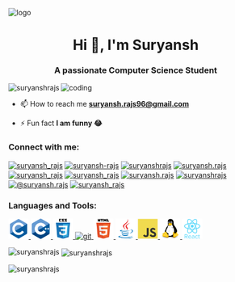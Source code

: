 ![logo]()
<h1 align="center">Hi 👋, I'm Suryansh</h1>
<h3 align="center">A passionate Computer Science Student</h3>

<img align="right"  alt="coding" width="400" src="https://media.giphy.com/media/75ulb3H2XHf5S/source.gif">

<p align="left"> <img src="https://komarev.com/ghpvc/?username=suryanshrajs&label=Profile%20views&color=0e75b6&style=flat" alt="suryanshrajs" /> </p>

- 📫 How to reach me **suryansh.rajs96@gmail.com**

- ⚡ Fun fact **I am funny 😂**

<h3 align="left">Connect with me:</h3>
<p align="left">
<a href="https://twitter.com/suryansh_rajs" target="blank"><img align="center" src="https://raw.githubusercontent.com/rahuldkjain/github-profile-readme-generator/master/src/images/icons/Social/twitter.svg" alt="suryansh_rajs" height="30" width="40" /></a>
<a href="https://linkedin.com/in/suryansh-rajs" target="blank"><img align="center" src="https://raw.githubusercontent.com/rahuldkjain/github-profile-readme-generator/master/src/images/icons/Social/linked-in-alt.svg" alt="suryansh-rajs" height="30" width="40" /></a>
<a href="https://kaggle.com/suryanshrajs" target="blank"><img align="center" src="https://raw.githubusercontent.com/rahuldkjain/github-profile-readme-generator/master/src/images/icons/Social/kaggle.svg" alt="suryanshrajs" height="30" width="40" /></a>
<a href="https://instagram.com/suryansh.rajs" target="blank"><img align="center" src="https://raw.githubusercontent.com/rahuldkjain/github-profile-readme-generator/master/src/images/icons/Social/instagram.svg" alt="suryansh.rajs" height="30" width="40" /></a>
<a href="https://www.codechef.com/users/suryansh_rajs" target="blank"><img align="center" src="https://cdn.jsdelivr.net/npm/simple-icons@3.1.0/icons/codechef.svg" alt="suryansh_rajs" height="30" width="40" /></a>
<a href="https://www.hackerrank.com/suryansh_rajs" target="blank"><img align="center" src="https://raw.githubusercontent.com/rahuldkjain/github-profile-readme-generator/master/src/images/icons/Social/hackerrank.svg" alt="suryansh_rajs" height="30" width="40" /></a>
<a href="https://codeforces.com/profile/suryansh.rajs" target="blank"><img align="center" src="https://raw.githubusercontent.com/rahuldkjain/github-profile-readme-generator/master/src/images/icons/Social/codeforces.svg" alt="suryansh.rajs" height="30" width="40" /></a>
<a href="https://www.leetcode.com/suryanshrajs" target="blank"><img align="center" src="https://raw.githubusercontent.com/rahuldkjain/github-profile-readme-generator/master/src/images/icons/Social/leet-code.svg" alt="suryanshrajs" height="30" width="40" /></a>
<a href="https://www.hackerearth.com/@suryansh.rajs" target="blank"><img align="center" src="https://raw.githubusercontent.com/rahuldkjain/github-profile-readme-generator/master/src/images/icons/Social/hackerearth.svg" alt="@suryansh.rajs" height="30" width="40" /></a>
<a href="https://auth.geeksforgeeks.org/user/suryansh_rajs" target="blank"><img align="center" src="https://raw.githubusercontent.com/rahuldkjain/github-profile-readme-generator/master/src/images/icons/Social/geeks-for-geeks.svg" alt="suryansh_rajs" height="30" width="40" /></a>
</p>

<h3 align="left">Languages and Tools:</h3>
<p align="left"> <a href="https://www.cprogramming.com/" target="_blank" rel="noreferrer"> <img src="https://raw.githubusercontent.com/devicons/devicon/master/icons/c/c-original.svg" alt="c" width="40" height="40"/> </a> <a href="https://www.w3schools.com/cpp/" target="_blank" rel="noreferrer"> <img src="https://raw.githubusercontent.com/devicons/devicon/master/icons/cplusplus/cplusplus-original.svg" alt="cplusplus" width="40" height="40"/> </a> <a href="https://www.w3schools.com/css/" target="_blank" rel="noreferrer"> <img src="https://raw.githubusercontent.com/devicons/devicon/master/icons/css3/css3-original-wordmark.svg" alt="css3" width="40" height="40"/> </a> <a href="https://git-scm.com/" target="_blank" rel="noreferrer"> <img src="https://www.vectorlogo.zone/logos/git-scm/git-scm-icon.svg" alt="git" width="40" height="40"/> </a> <a href="https://www.w3.org/html/" target="_blank" rel="noreferrer"> <img src="https://raw.githubusercontent.com/devicons/devicon/master/icons/html5/html5-original-wordmark.svg" alt="html5" width="40" height="40"/> </a> <a href="https://www.java.com" target="_blank" rel="noreferrer"> <img src="https://raw.githubusercontent.com/devicons/devicon/master/icons/java/java-original.svg" alt="java" width="40" height="40"/> </a> <a href="https://developer.mozilla.org/en-US/docs/Web/JavaScript" target="_blank" rel="noreferrer"> <img src="https://raw.githubusercontent.com/devicons/devicon/master/icons/javascript/javascript-original.svg" alt="javascript" width="40" height="40"/> </a> <a href="https://www.linux.org/" target="_blank" rel="noreferrer"> <img src="https://raw.githubusercontent.com/devicons/devicon/master/icons/linux/linux-original.svg" alt="linux" width="40" height="40"/> </a> <a href="https://reactjs.org/" target="_blank" rel="noreferrer"> <img src="https://raw.githubusercontent.com/devicons/devicon/master/icons/react/react-original-wordmark.svg" alt="react" width="40" height="40"/> </a> </p>

<p><img align="left" src="https://github-readme-stats.vercel.app/api/top-langs?username=suryanshrajs&show_icons=true&locale=en&layout=compact" alt="suryanshrajs" /></p>

<p>&nbsp;<img align="center" src="https://github-readme-stats.vercel.app/api?username=suryanshrajs&show_icons=true&locale=en" alt="suryanshrajs" /></p>

<p><img align="center" src="https://github-readme-streak-stats.herokuapp.com/?user=suryanshrajs&" alt="suryanshrajs" /></p>
